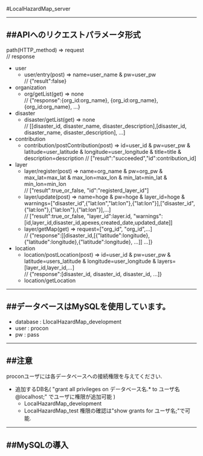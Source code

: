 #LocalHazardMap_server

---
##APIへのリクエストパラメータ形式
---
path(HTTP_method) => request  
// response
* user
	+ user/entry(post) => name=user_name & pw=user_pw  
		// {"result":false}
* organization
	+ org/getList(get) => none  
		// {"response":{org_id:org_name}, {org_id:org_name}, {org_id:org_name}, ...}
* disaster
	+ disaster/getList(get) => none  
		// [[disaster_id, disaster_name, disaster_description],[disaster_id, disaster_name, disaster_description], ...]
* contribution
	+ contribution/postContribution(post) => id=user_id & pw=user_pw & latitude=user_latitude & longitude=user_longitude & title=title & description=description
		// ["result":"succeeded","id":contribution_id]
* layer
	+ layer/register(post) => name=org_name & pw=org_pw & max_lat=max_lat & max_lon=max_lon & min_lat=min_lat & min_lon=min_lon  
		// ["result":true_or_false, "id":"registerd_layer_id"]
	+ layer/update(post) => name=hoge & pw=hoge & layer_id=hoge & warnings=["disaster_id",{"lat:lon","lat:lon"},{"lat:lon"}],["disaster_id",{"lat:lon"},{"lat:lon"},{"lat:lon"}],...]  
		// ["result":true_or_false, "layer_id":layer.id, "warnings":[id,layer_id,disaster_id,apexes,created_date,updated_date]]
	+ layer/getMap(get) =>	request=["org_id", "org_id",...]  
		// {"response":[[disaster_id,[{"latitude":longitude},{"latitude":longitude},{"latitude":longitude}, ...]] ...]}
*	location
	+ location/postLocation(post) => id=user_id & pw=user_pw & latitude=users_latitude & longitude=user_longitude & layers=[layer_id,layer_id,...]  
		// {"response":[disaster_id, disaster_id, disaster_id, ...]}
	+ location/getLocation
 
---
##データベースはMySQLを使用しています。
---
* database	: LlocalHazardMap_development
* user			: procon
* pw		 		: pass

---
##注意
---
proconユーザには各データベースへの接続権限を与えてください.
* 追加するDB名( "grant all privileges on データベース名.\* to ユーザ名@localhost;" でユーザに権限が追加可能 )
	+ LocalHazardMap_development
	+ LocalHazardMap_test
  権限の確認は"show grants for ユーザ名;"で可能.

---
##MySQLの導入
---
